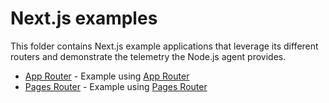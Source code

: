 # Next.js examples

This folder contains Next.js example applications that leverage its different routers and demonstrate the telemetry the Node.js agent provides.

 * [App Router](./nextjs-app-router) - Example using [App Router](https://nextjs.org/docs/app)
 * [Pages Router](./nextjs-legacy) - Example using [Pages Router](https://nextjs.org/docs/pages)
